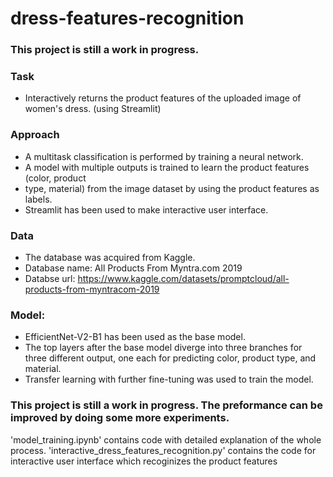 # dress-features-recognition

### This project is still a work in progress.

### Task
- Interactively returns the product features of the uploaded image of women's dress. (using Streamlit)

### Approach
- A multitask classification is performed by training a neural network.
- A model with multiple outputs is trained to learn the product features (color, product
- type, material) from the image dataset by using the product features as labels.
- Streamlit has been used to make interactive user interface.

### Data

- The database was acquired from Kaggle.
- Database name: All Products From Myntra.com 2019
- Databse url: https://www.kaggle.com/datasets/promptcloud/all-products-from-myntracom-2019

### Model:
- EfficientNet-V2-B1 has been used as the base model.
- The top layers after the base model diverge into three branches for three
  different output, one each for predicting color, product type, and material.
- Transfer learning with further fine-tuning was used to train the model.

### This project is still a work in progress. The preformance can be improved by doing some more experiments.

'model_training.ipynb' contains code with detailed explanation of the whole process.
'interactive_dress_features_recognition.py' contains the code for interactive user interface which recoginizes the product features
